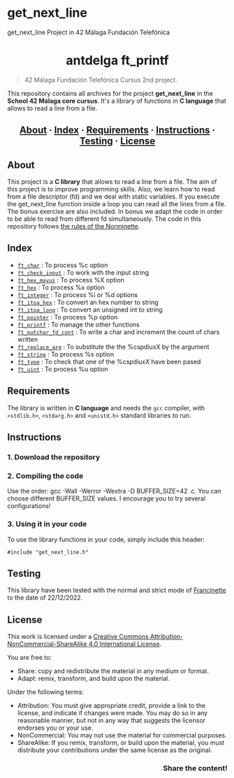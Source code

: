 # get_next_line
get_next_line Project in 42 Málaga Fundación Telefónica

<h1 align = center>antdelga ft_printf</h1>

> 42 Málaga Fundación Telefónica Cursus  2nd project.

This repository contains all archives for the project __get_next_line__ in the __School 42 Málaga core cursus__. It's a library of functions in __C language__ that allows to read a line from a file.

<h2 align = center>
	<a href="#about">About</a>
	<span> · </span>
	<a href="#index">Index</a>
	<span> · </span>
	<a href="#requirements">Requirements</a>
	<span> · </span>
	<a href="#instructions">Instructions</a>
	<span> · </span>
	<a href="#testing">Testing</a>
	<span> · </span>
	<a href="#license">License</a>
</h2>

## About

This project is a __C library__ that allows to read a line from a file. The aim of this project is to improve programming skills. Also, we learn how to read from a file descriptor (fd) and we deal with static variables.
If you execute the get_next_line function inside a loop you can read all the lines from a file. The bonus exercise are also included. In bonus we adapt the code in order to 
be able to read from different fd simultaneously.
The code in this repository follows [the rules of the Norminette](https://github.com/42School/norminette).

## Index
* [`ft_char`](https://github.com/ant6n16/printF/blob/main/ft_char.c) : To process %c option
* [`ft_check_input`](https://github.com/ant6n16/printF/blob/main/ft_check_input.c) : To work with the input string
* [`ft_hex_mayus`](https://github.com/ant6n16/printF/blob/main/ft_hex_mayus.c) : To process %X option
* [`ft_hex`](https://github.com/ant6n16/printF/blob/main/ft_hex.c) : To process %x option
* [`ft_integer`](https://github.com/ant6n16/printF/blob/main/ft_integer.c) : To process %i or %d options
* [`ft_itoa_hex`](https://github.com/ant6n16/printF/blob/main/ft_itoa_hex.c) : To convert an hex number to string
* [`ft_itoa_long`](https://github.com/ant6n16/printF/blob/main/ft_itoa_long.c) : To convert an unsigned int to string
* [`ft_pointer`](https://github.com/ant6n16/printF/blob/main/ft_pointer.c) : To process %p option
* [`ft_printf`](https://github.com/ant6n16/printF/blob/main/ft_printf.c) : To manage the other functions
* [`ft_putchar_fd_cont`](https://github.com/ant6n16/printF/blob/main/ft_putchar_fd_cont.c) : To write a char and increment the count of chars written
* [`ft_replace_arg`](https://github.com/ant6n16/printF/blob/main/ft_replace_arg.c) : To substitute the the %cspdiuxX by the argument
* [`ft_string`](https://github.com/ant6n16/printF/blob/main/ft_string.c) : To process %s option
* [`ft_type`](https://github.com/ant6n16/printF/blob/main/ft_type.c) : To check that one of the %cspdiuxX have been pased
* [`ft_uint`](https://github.com/ant6n16/printF/blob/main/ft_uint.c) : To process %u option


## Requirements
The library is written in __C language__ and needs the `gcc` compiler, with `<stdlib.h>`, `<stdarg.h>` and `<unistd.h>` standard libraries to run.

## Instructions

### 1. Download the repository

### 2. Compiling the code

Use the order: gcc -Wall -Werror -Wextra -D BUFFER_SIZE=42 <files>.c. You can choose different BUFFER_SIZE values. I encourage you to try several configurations!

### 3. Using it in your code

To use the library functions in your code, simply include this header:
```
#include "get_next_line.h"
```

## Testing
This library have been tested with the normal and strict mode of [Francinette](https://github.com/xicodomingues/francinette) to the date of 22/12/2022.

## License
This work is licensed under a [Creative Commons Attribution-NonCommercial-ShareAlike 4.0 International License](http://creativecommons.org/licenses/by-nc-sa/4.0/).

You are free to:
* Share: copy and redistribute the material in any medium or format.
* Adapt: remix, transform, and build upon the material.

Under the following terms:
* Attribution: You must give appropriate credit, provide a link to the license, and indicate if changes were made. You may do so in any reasonable manner, but not in any way that suggests the licensor endorses you or your use.
* NonCommercial: You may not use the material for commercial purposes.
* ShareAlike: If you remix, transform, or build upon the material, you must distribute your contributions under the same license as the original.

<h3 align = right>Share the content!</h3>
